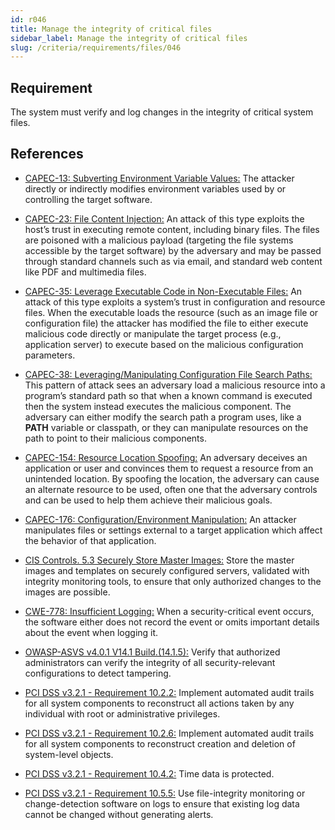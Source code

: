 ```yaml
---
id: r046
title: Manage the integrity of critical files
sidebar_label: Manage the integrity of critical files
slug: /criteria/requirements/files/046
---
```


## Requirement

The system must verify
and log changes in the integrity
of critical system files.

## References

- [CAPEC-13: Subverting Environment Variable Values:](https://capec.mitre.org/data/definitions/13.html)
The attacker directly
or indirectly modifies environment variables used
by or controlling the target software.

- [CAPEC-23: File Content Injection:](https://capec.mitre.org/data/definitions/23.html)
An attack of this type exploits
the host’s trust in executing remote content,
including binary files.
The files are poisoned with a malicious payload
(targeting the file systems accessible by the target software)
by the adversary
and may be passed through standard channels
such as via email,
and standard web content
like PDF and multimedia files.

- [CAPEC-35: Leverage Executable Code in Non-Executable Files:](https://capec.mitre.org/data/definitions/35.html)
An attack of this type exploits
a system’s trust in configuration
and resource files.
When the executable loads the resource
(such as an image file or configuration file)
the attacker has modified the file
to either execute malicious code directly
or manipulate the target process
(e.g., application server) to execute
based on the malicious configuration parameters.

- [CAPEC-38: Leveraging/Manipulating Configuration File Search Paths:](https://capec.mitre.org/data/definitions/38.html)
This pattern of attack
sees an adversary load a malicious resource
into a program’s standard path
so that when a known command is executed
then the system instead executes the malicious component.
The adversary
can either modify the search path a program uses,
like a **PATH** variable or classpath,
or they can manipulate resources
on the path to point
to their malicious components.

- [CAPEC-154: Resource Location Spoofing:](https://capec.mitre.org/data/definitions/154.html)
An adversary deceives an application
or user and convinces them to request a resource
from an unintended location.
By spoofing the location,
the adversary can cause
an alternate resource to be used,
often one that the adversary controls
and can be used to help them achieve
their malicious goals.

- [CAPEC-176: Configuration/Environment Manipulation:](https://capec.mitre.org/data/definitions/176.html)
An attacker manipulates files
or settings external to a target application
which affect the behavior
of that application.

- [CIS Controls. 5.3 Securely Store Master Images:](https://www.cisecurity.org/controls/)
Store the master images
and templates on securely configured servers,
validated with integrity monitoring tools,
to ensure that only authorized changes
to the images are possible.

- [CWE-778: Insufficient Logging:](https://cwe.mitre.org/data/definitions/778.html)
When a security-critical event occurs,
the software either does not record the event
or omits important details
about the event when logging it.

- [OWASP-ASVS v4.0.1 V14.1 Build.(14.1.5):](https://owasp.org/www-pdf-archive/OWASP_Application_Security_Verification_Standard_4.0-en.pdf)
Verify that authorized administrators
can verify the integrity
of all security-relevant configurations
to detect tampering.

- [PCI DSS v3.2.1 - Requirement 10.2.2:](https://www.pcisecuritystandards.org/documents/PCI_DSS_v3-2-1.pdf)
Implement automated audit trails
for all system components to reconstruct
all actions taken by any individual
with root or administrative privileges.

- [PCI DSS v3.2.1 - Requirement 10.2.6:](https://www.pcisecuritystandards.org/documents/PCI_DSS_v3-2-1.pdf)
Implement automated audit trails
for all system components
to reconstruct creation
and deletion of system-level objects.

- [PCI DSS v3.2.1 - Requirement 10.4.2:](https://www.pcisecuritystandards.org/documents/PCI_DSS_v3-2-1.pdf)
Time data is protected.

- [PCI DSS v3.2.1 - Requirement 10.5.5:](https://www.pcisecuritystandards.org/documents/PCI_DSS_v3-2-1.pdf)
Use file-integrity monitoring
or change-detection software on logs
to ensure that existing log data
cannot be changed without generating alerts.

